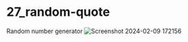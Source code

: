 # 27_random-quote
 Random number generator
![Screenshot 2024-02-09 172156](https://github.com/Jeel1312/27_random-quote/assets/153166867/803a0a8b-a5b1-487a-860e-caf8f5bc1818)
